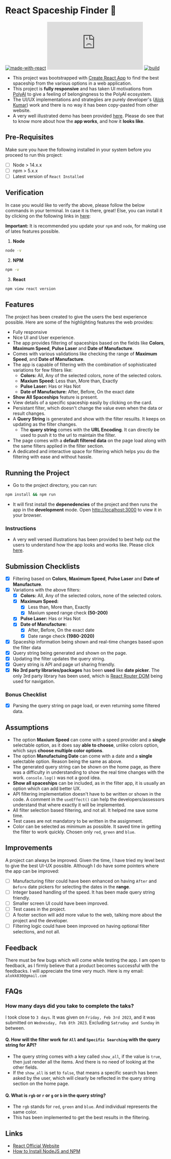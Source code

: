 # React Spaceship Finder 🚀

[![made-with-react](https://img.shields.io/badge/Made%20with-React-1f425f.svg)](https://reactjs.org/)
[![GitHub license](https://badgen.net/github/license/Naereen/Strapdown.js)](https://github.com/Naereen/StrapDown.js/blob/master/LICENSE)
[![build](https://img.shields.io/appveyor/build/gruntjs/grunt)](https://pub.dev/packages/flutter_bounce#-analysis-tab-)

- This project was bootstrapped with [Create React App](https://github.com/facebook/create-react-app) to find the best spaceship from the various options in a web application.
- This project is **fully responsive** and has taken UI motivations from [PolyAI](https://poly.ai/) to give a feeling of belongingness to the PolyAI ecosystem.
- The UI/UX implementations and strategiies are purely developer's ([Alok Kumar](https://github.com/aloklearning)) work and there is no way it has been copy-pasted from other website.
- A very well illustrated demo has been provided [here](https://github.com/aloklearning/react-spaceship-finder/blob/main/src/assets/github_resources/MrLittleZSearchingApp_Alok_Kumar_2023-02-08.pdf). Please do see that to know more about how the **app works**, and how it **looks like**.

## Pre-Requisites

Make sure you have the following installed in your system before you proceed to run this project:
- [ ] Node > 14.x.x
- [ ] npm > 5.x.x
- [ ] Latest version of `React Installed`

## Verification

In case you would like to verify the above, please follow the below commands in your terminal. In case it is there, great! Else, you can install it by clicking on the following links in [here](https://github.com/aloklearning/react-spaceship-finder#links):

**Important:** It is recommended you update your `npm` and `node`, for making use of lates features possible.

1. **Node**

```bash
node -v
```

2. **NPM**

```bash
npm -v
```

3. **React**

```bash
npm view react version
```

## Features

The project has been created to give the users the best experience possible. Here are some of the highlighting features the web provides:

- Fully responsive
- Nice UI and User experience.
- The app provides filtering of spaceships based on the fields like **Colors**, **Maximum Speed**, **Pulse Laser** and **Date of Manufacture**.
-  Comes with various validations like checking the range of **Maximum Speed**, and **Date of Manufacture**.
- The app is capable of filtering with the combination of sophisticated variations for few filters like:
    - **Colors:** All, Any of the selected colors, none of the selected colors.
    - **Maxium Speed:** Less than, More than, Exactly
    - **Pulse Laser:** Has or Has Not
    - **Date of Manufacture:** After, Before, On the exact date
- **Show All Spaceships** feature is present.
- View details of a specific spaceship easily by clicking on the card.
- Persistant filter, which doesn't change the value even when the data or result changes. 
- A **Query String** is generated and show with the filter resuilts. It keeps on updating as the filter changes.
    - The **query string** comes with the **URL Encoding**. It can directly be used to push it to the url to maintain the filter.
- The page comes with a **default filtered data** on the page load along with the same filters applied in the filter section.
- A dedicated and interactive space for filtering which helps you do the filtering with ease and without hassle.

## Running the Project

- Go to the project directory, you can run:

```bash
npm install && npm run
```

- It will first install the **depenedencies** of the project and then runs the app in the **development** mode. Open [http://localhost:3000](http://localhost:3000) to view it in your browser.

### Instructions

- A very well versed illustrations has been provided to best help out the users to understand how the app looks and works like. Please click [here](https://github.com/aloklearning/react-spaceship-finder/blob/main/src/assets/github_resources/MrLittleZSearchingApp_Alok_Kumar_2023-02-08.pdf).

## Submission Checklists

- [x] Filtering based on **Colors**, **Maximum Speed**, **Pulse Laser** and **Date of Manufacture**.
- [x] Variations with the above filters:
    - [x] **Colors:** All, Any of the selected colors, none of the selected colors.
    - [x] **Maximum Speed:**
        - [x] Less than, More than, Exactly
        - [x] Maxium speed range check **(50-200)**
    - [x] **Pulse Laser:** Has or Has Not
    - [x] **Date of Manufacture:** 
        - [x] After, Before, On the exact date
        - [x] Date range check **(1980-2020)**
- [x] Spaceship information being shown and real-time changes based upon the filter data
- [x] Query string being generated and shown on the page. 
- [x] Updating the filter updates the query string.
- [x] Query string is API and page url sharing friendly. 
- [x] **No 3rd party libraries/packages** has been **used** like **date picker**. The only 3rd party library has been used, which is [React Router DOM](https://www.npmjs.com/package/react-router-dom) being used for navigation.

### Bonus Checklist

- [x] Parsing the query string on page load, or even returning some filtered data.

## Assumptions

- The option **Maxium Speed** can come with a speed provider and a **single** selectable option, as it does say **able to choose**, unlike colors option, which says **choose multiple color options**.
- The option **Manufactuing Date** can come with a date and a **single** selectable option. Reason being the same as above.
- The generated query string can be shown on the home page, as there was a difficulty in understanding to show the real time changes with the work. `console.log()` was not a good idea. 
- **Show all spaceships** can be included, as in the filter app, it is usually an option which can add better UX.
- API filtering implementation doesn't have to be written or shown in the code. A comment in the `useEffect()` can help the developers/assessors understand that where exactly it will be implemented.
- All filter selection based filtering, and not all. It helped me save some time. 
- Test cases are not mandatory to be written in the assignment. 
- Color can be selected as minimum as possible. It saved time in getting the filter to work quickly. Chosen only `red`, `green` and `blue`.

## Improvements

A project can always be improved. Given the time, I have tried my level best to give the best UI-UX possible. Although I do have some pointers where the app can be improved:

- [ ] Manufacturing filter could have been enhanced on having `After` and `Before` date pickers for selecting the dates in the **range**.
- [ ] Integer based handling of the speed. It has been made query string friendly.
- [ ] Smaller screen UI could have been improved.
- [ ] Test cases in the project.
- [ ] A footer section will add more value to the web, talking more about the project and the developer.
- [ ] Filtering logic could have been improved on having optional filter selections, and not all. 

## Feedback

There must be few bugs which will come while testing the app. I am open to feedback, as I firmly believe that a product becomes successful with the feedbacks. I will appreciate the time very much. Here is my email: `alokk830@gmail.com`

## FAQs

### How many days did you take to complete the taks?

I took close to `3 days`. It was given on `Friday, Feb 3rd 2023`, and it was submitted on `Wednesday, Feb 8th 2023`. Excluding `Satruday and Sunday` in between.

#### Q. How will the filter work for `All` and `Specific Searching` with the query string for API?

- The query string comes with a key called `show_all`, if the value is `true`, then just render all the items. And there is no need of looking at the other fields.
- If the `show_all` is set to `false`, that means a specific search has been asked by the user, which will clearly be reflected in the query string section on the home page.

#### Q. What is `rgb` or `r` or `g` or `b` in the query string?

- The `rgb` stands for `red`, `green` and `blue`. And individual represents the same color.
- This has been implemented to get the best results in the filtering. 

## Links

- [React Official Website](https://reactjs.org/)
- [How to Install NodeJS and NPM](https://kinsta.com/blog/how-to-install-node-js/)


